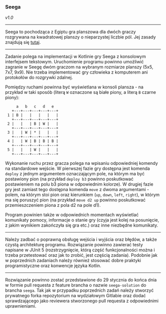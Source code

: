### Seega
*v1.0*

---
Seega to pochodząca z Egiptu gra planszowa dla dwóch graczy rozgrywana
na kwadratowej planszy o nieparzystej liczbie pól. Jej zasady znajdują się
[tutaj](https://bonaludo.com/2015/10/01/seega-niezwykla-gra-z-egiptu/).

---
Zadanie polega na implementacji w Kotlinie gry Seega z konsolowym interfejsem tekstowym.
Uruchomienie programu powinno umożliwić zagranie w Seegę dwóm graczom na wybranym
rozmiarze planszy (5x5, 7x7, 9x9). Nie trzeba implementować gry człowieka
z komputerem ani protokołów do rozgrywki zdalnej.

Pomiędzy ruchami powinna być wyświetlana w konsoli plansza -
na przykład w taki sposób (literą `W` oznaczone są białe piony,
a literą `B` czarne piony):
```
     a   b   c   d   e
   +---+---+---+---+---+
 1 | B |   |   |   |   |
   +---+---+---+---+---+
 2 |   |   | B | W |   |
   +---+---+---+---+---+
 3 |   | W | * |   |   |
   +---+---+---+---+---+
 4 |   | W | B | B | B |
   +---+---+---+---+---+
 5 |   |   | W |   |   |
   +---+---+---+---+---+
```
Wykonanie ruchu przez gracza polega na wpisaniu odpowiedniej komendy na standardowe
wejście.
W pierwszej fazie gry dostępna jest komenda `deploy` z jednym argumentem oznaczającym
pole, na którym ma być postawiony pion (na przykład `deploy b3` powinno poskutkować
postawieniem na polu b3 piona w odpowiednim kolorze).
W drugiej fazie gry jest zamiast tego dostępna komenda `move` z dwoma argumentami -
polem, na którym stoi pion oraz kierunkiem (`up`, `down`, `left`, `right`),
w którym ma się poruszyć pion (na przykład `move d2 up` powinno poskutkować
przemieszczeniem piona z pola d2 na pole d1).

Program powinien także w odpowiednich momentach wyświetlać komunikaty pomocy,
informacje o stanie gry (czyja jest kolej na posunięcie, z jakim wynikiem
zakończyła się gra etc.) oraz inne niezbędne komunikaty.

---
Należy zadbać o poprawną obsługę wejścia i wyjścia oraz błędów, a także czystą
architekturę programu. Rozwiązanie powinno zawierać testy napisane w JUnit 5
(rozstrzygnięcie, którą część funkcjonalności można i trzeba przetestować oraz
jak to zrobić, jest częścią zadania).
Podobnie jak w poprzednich zadaniach należy również stosować
dobre praktyki programistyczne oraz konwencje języka Kotlin.

---
Rozwiązanie powinno zostać przedstawione do 29 stycznia do końca dnia
w formie pull requesta z feature brancha o nazwie `seega-solution` do brancha `seega`.
Tak jak w przypadku poprzednich zadań należy stworzyć prywatnego forka
repozytorium na wydziałowym Gitlabie oraz dodać sprawdzającego
jako reviewera stworzonego pull requesta z odpowiednimi uprawnieniami.
